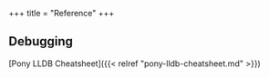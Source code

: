 +++
title = "Reference"
+++

## Debugging 

[Pony LLDB Cheatsheet]({{< relref "pony-lldb-cheatsheet.md" >}})
